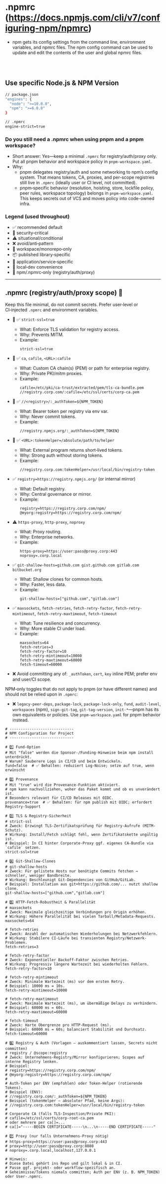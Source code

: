 # .npmrc (https://docs.npmjs.com/cli/v7/configuring-npm/npmrc)
- npm gets its config settings from the command line, environment variables, and npmrc files. The npm config command can be used to update and edit the contents of the user and global npmrc files.

<br><br>


## Use specific Node.js & NPM Version
```bash
// package.json
"engines": {
  "node": ">=10.0.0",
  "npm": ">=6.0.0"
}

// .npmrc
engine-strict=true
```



### Do you still need a .npmrc when using pnpm and a pnpm workspace?
- Short answer: Yes—keep a minimal `.npmrc` for registry/auth/proxy only. Put all pnpm behavior and workspace policy in `pnpm-workspace.yaml`.
- Why:
  - pnpm delegates registry/auth and some networking to npm’s config system. That means tokens, CA, proxies, and per-scope registries still live in `.npmrc` (ideally user or CI level, not committed).
  - pnpm‑specific behavior (resolution, hoisting, store, lockfile policy, peer rules, workspace topology) belongs in `pnpm-workspace.yaml`. This keeps secrets out of VCS and moves policy into code-owned infra.

### Legend (used throughout)
- ✅ recommended default
- 🔐 security‑critical
- ⚠️ situational/conditional
- ❌ avoid/anti‑pattern
- 🏢 workspace/monorepo‑only
- 📦 published library‑specific
- 🚀 application/service‑specific
- 🧪 local‑dev convenience
- 🧩 npm/.npmrc‑only (registry/auth/proxy)

---

## .npmrc (registry/auth/proxy scope) 🧩
Keep this file minimal, do not commit secrets. Prefer user‑level or CI‑injected `.npmrc` and environment variables.

- 🔐 ✅ `strict-ssl=true`
  - What: Enforce TLS validation for registry access.
  - Why: Prevents MITM.
  - Example:
    ```
    strict-ssl=true
    ```

- 🔐 ✅ `ca`, `cafile`, `<URL>:cafile`
  - What: Custom CA chain(s) (PEM) or path for enterprise registry.
  - Why: Private PKI/mitm proxies.
  - Example:
    ```
    cafile=/etc/pki/ca-trust/extracted/pem/tls-ca-bundle.pem
    //registry.corp.com/:cafile=/etc/ssl/certs/corp-ca.pem
    ```

- 🔐 ✅ `//<registry>/:_authToken=${NPM_TOKEN}`
  - What: Bearer token per registry via env var.
  - Why: Never commit tokens.
  - Example:
    ```
    //registry.npmjs.org/:_authToken=${NPM_TOKEN}
    ```

- 🔐 ✅ `<URL>:tokenHelper=/absolute/path/to/helper`
  - What: External program returns short‑lived tokens.
  - Why: Strong auth without storing tokens.
  - Example:
    ``` 
    //registry.corp.com:tokenHelper=/usr/local/bin/registry-token
    ```

- ✅ `registry=https://registry.npmjs.org/` (or internal mirror)
  - What: Default registry.
  - Why: Central governance or mirror.
  - Example:
    ```
    registry=https://registry.corp.com/npm/
    @myorg:registry=https://registry.corp.com/npm/
    ```

- ⚠️ `https-proxy`, `http-proxy`, `noproxy`
  - What: Proxy routing.
  - Why: Enterprise networks.
  - Example:
    ```
    https-proxy=https://user:pass@proxy.corp:443
    noproxy=.corp.local
    ```

- ✅ `git-shallow-hosts=github.com gist.github.com gitlab.com bitbucket.org`
  - What: Shallow clones for common hosts.
  - Why: Faster, less data.
  - Example:
    ```
    git-shallow-hosts=["github.com","gitlab.com"]
    ```

- ✅ `maxsockets`, `fetch-retries`, `fetch-retry-factor`, `fetch-retry-mintimeout`, `fetch-retry-maxtimeout`, `fetch-timeout`
  - What: Tune resilience and concurrency.
  - Why: More stable CI under load.
  - Example:
    ```
    maxsockets=64
    fetch-retries=3
    fetch-retry-factor=10
    fetch-retry-mintimeout=10000
    fetch-retry-maxtimeout=60000
    fetch-timeout=60000
    ```

- ❌ Avoid committing any of: `_authToken`, `cert`, `key` inline PEM; prefer env and user/CI scope.

NPM‑only toggles that do not apply to pnpm (or have different names) and should not be relied upon in `.npmrc`:
- ❌ `legacy-peer-deps`, `package-lock`, `package-lock-only`, `fund`, `audit-level`, `workspaces` (npm), `sign-git-tag`, `git-tag-version`, `init-*`—pnpm has its own equivalents or policies. Use `pnpm-workspace.yaml` for pnpm behavior instead.

```
# -----------------------------
# NPM Configuration for Project
# -----------------------------

# 1️⃣ Fund-Option
# Mit "false" werden die Sponsor-/Funding-Hinweise beim npm install unterdrückt.
# Warum? Sauberere Logs in CI/CD und beim Entwickeln.
fund=false  # ✅ Behalten: reduziert Log-Noise; setze auf true, wenn erwünscht

# 2️⃣ Provenance
# Mit "true" wird die Provenance-Funktion aktiviert.
# npm kann nachvollziehen, woher das Paket kommt und ob es unverändert ist.
# Besonders relevant für CI/CD Releases mit OIDC.
provenance=true  # ✅ Behalten: für npm publish mit OIDC; erfordert Registry-Support

# 3️⃣ TLS & Registry-Sicherheit
# strict-ssl
# Zweck: Erzwingt TLS-Zertifikatsprüfung für Registry-Aufrufe (MITM-Schutz).
# Wirkung: Install/Fetch schlägt fehl, wenn Zertifikatskette ungültig ist.
# Beispiel: In CI hinter Corporate-Proxy ggf. eigenes CA-Bundle via `cafile` setzen.
strict-ssl=true

# 4️⃣ Git-Shallow-Clones
# git-shallow-hosts
# Zweck: Für gelistete Hosts nur benötigte Commits fetchen → schneller, weniger Bandbreite.
# Wirkung: Beschleunigt Git-Dependencies von GitHub/GitLab.
# Beispiel: Installation aus git+https://github.com/... nutzt shallow clone.
git-shallow-hosts=["github.com","gitlab.com"]

# 5️⃣ HTTP-Fetch-Robustheit & Parallelität
# maxsockets
# Zweck: Maximale gleichzeitige Verbindungen pro Origin erhöhen.
# Wirkung: Höhere Parallelität bei vielen Tarball/Metadata-Requests.
maxsockets=64

# fetch-retries
# Zweck: Anzahl der automatischen Wiederholungen bei Netzwerkfehlern.
# Wirkung: Stabilere CI-Läufe bei transienten Registry/Netzwerk-Problemen.
fetch-retries=3

# fetch-retry-factor
# Zweck: Exponentieller Backoff-Faktor zwischen Retries.
# Wirkung: Progressiv längere Wartezeit bei wiederholten Fehlern.
fetch-retry-factor=10

# fetch-retry-mintimeout
# Zweck: Minimale Wartezeit (ms) vor dem ersten Retry.
# Beispiel: 10000 ms = 10s.
fetch-retry-mintimeout=10000

# fetch-retry-maxtimeout
# Zweck: Maximale Wartezeit (ms), um übermäßige Delays zu verhindern.
# Beispiel: 60000 ms = 60s.
fetch-retry-maxtimeout=60000

# fetch-timeout
# Zweck: Harte Obergrenze pro HTTP-Request (ms).
# Beispiel: 60000 ms = 60s; balanciert Stabilität und Durchsatz.
fetch-timeout=60000

# 6️⃣ Registry & Auth (Vorlagen – auskommentiert lassen, Secrets nicht committen)
# registry / @scope:registry
# Zweck: Unternehmens-Registry/Mirror konfigurieren; Scopes auf interne Registry lenken.
# Beispiel:
# registry=https://registry.corp.com/npm/
# @myorg:registry=https://registry.corp.com/npm/
#
# Auth-Token per ENV (empfohlen) oder Token-Helper (rotierende Tokens).
# Beispiel (ENV):
# //registry.corp.com/:_authToken=${NPM_TOKEN}
# Beispiel (tokenHelper – absoluter Pfad, keine Args):
# //registry.corp.com:tokenHelper=/usr/local/bin/registry-token
#
# Corporate CA (falls TLS-Inspection/Private PKI):
# cafile=/etc/ssl/certs/corp-root-ca.pem
# oder mehrere per ca[]=...
# ca[]="-----BEGIN CERTIFICATE-----\n...\n-----END CERTIFICATE-----"

# 7️⃣ Proxy (nur falls Unternehmens-Proxy nötig)
# https-proxy=https://user:pass@proxy.corp:443
# proxy=http://user:pass@proxy.corp:8080
# noproxy=.corp.local,localhost,127.0.0.1

# Hinweis:
# Diese Datei gehört ins Repo und gilt lokal & in CI.
# Passe ggf. projekt- oder workflow-spezifisch an.
# Geheimnisse/Tokens niemals committen; Auth per ENV (z. B. NPM_TOKEN) oder User-.npmrc.

```
